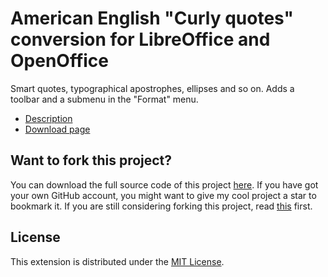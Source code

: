 # American English "Curly quotes" conversion for LibreOffice and OpenOffice

Smart quotes, typographical apostrophes, ellipses and so on. 
 Adds a toolbar and a submenu in the "Format" menu.

* [Description](https://peter88213.github.io/curly-en-US)
* [Download page](https://github.com/peter88213/curly-en-US/releases/latest)


## Want to fork this project?

You can download the full source code of this project [here](https://github.com/peter88213/curly-en-US/releases/latest). If you have got your own GitHub account, you might want to give my cool project a star to bookmark it. If you are still considering forking this project, read [this](https://ericgreer.info/post/judging-the-stupidity-of-github-projects/) first.


## License

This extension is distributed under the [MIT License](http://www.opensource.org/licenses/mit-license.php).

